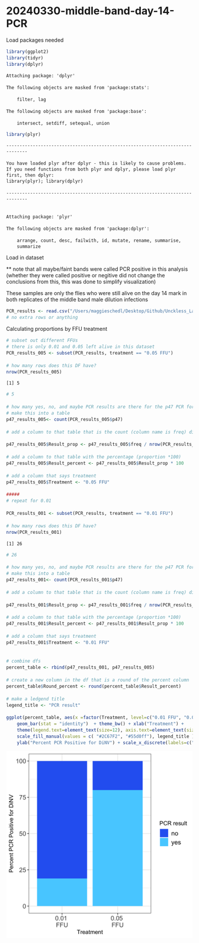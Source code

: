 # 20240330-middle-band-day-14-PCR

Load packages needed

``` r
library(ggplot2)
library(tidyr)
library(dplyr)
```


    Attaching package: 'dplyr'

    The following objects are masked from 'package:stats':

        filter, lag

    The following objects are masked from 'package:base':

        intersect, setdiff, setequal, union

``` r
library(plyr)
```

    ------------------------------------------------------------------------------

    You have loaded plyr after dplyr - this is likely to cause problems.
    If you need functions from both plyr and dplyr, please load plyr first, then dplyr:
    library(plyr); library(dplyr)

    ------------------------------------------------------------------------------


    Attaching package: 'plyr'

    The following objects are masked from 'package:dplyr':

        arrange, count, desc, failwith, id, mutate, rename, summarise,
        summarize

Load in dataset

\*\* note that all maybe/faint bands were called PCR positive in this
analysis (whether they were called positive or negitive did not change
the conclusions from this, this was done to simplify visualization)

These samples are only the flies who were still alive on the day 14 mark
in both replicates of the middle band male dilution infections

``` r
PCR_results <- read.csv("/Users/maggieschedl/Desktop/Github/Unckless_Lab_Resources/PCR_analysis/20240330-middle-band-day-14/20240330-middle-band-day-14.csv")
# no extra rows or anything
```

Calculating proportions by FFU treatment

``` r
# subset out different FFUs
# there is only 0.01 and 0.05 left alive in this dataset 
PCR_results_005 <- subset(PCR_results, treatment == "0.05 FFU")

# how many rows does this DF have?
nrow(PCR_results_005)
```

    [1] 5

``` r
# 5 

# how many yes, no, and maybe PCR results are there for the p47 PCR for the day3 flies  0.05 
# make this into a table 
p47_results_005<- count(PCR_results_005$p47)

# add a column to that table that is the count (column name is freq) divided by the number of rows to get a proportion

p47_results_005$Result_prop <- p47_results_005$freq / nrow(PCR_results_005)

# add a column to that table with the percentage (proportion *100)
p47_results_005$Result_percent <- p47_results_005$Result_prop * 100

# add a column that says treatment
p47_results_005$Treatment <- "0.05 FFU"

#####
# repeat for 0.01 

PCR_results_001 <- subset(PCR_results, treatment == "0.01 FFU")

# how many rows does this DF have?
nrow(PCR_results_001)
```

    [1] 26

``` r
# 26

# how many yes, no, and maybe PCR results are there for the p47 PCR for the day3 flies  0.05 
# make this into a table 
p47_results_001<- count(PCR_results_001$p47)

# add a column to that table that is the count (column name is freq) divided by the number of rows to get a proportion

p47_results_001$Result_prop <- p47_results_001$freq / nrow(PCR_results_001)

# add a column to that table with the percentage (proportion *100)
p47_results_001$Result_percent <- p47_results_001$Result_prop * 100

# add a column that says treatment
p47_results_001$Treatment <- "0.01 FFU"


# combine dfs
percent_table <- rbind(p47_results_001, p47_results_005)

# create a new column in the df that is a round of the percent column
percent_table$Round_percent <- round(percent_table$Result_percent)

# make a ledgend title
legend_title <- "PCR result"

ggplot(percent_table, aes(x =factor(Treatment, level=c("0.01 FFU", "0.05 FFU")), y = Round_percent,fill =factor(x, level=c('no', 'yes')))) +
    geom_bar(stat = "identity")  + theme_bw() + xlab("Treatment") +
    theme(legend.text=element_text(size=12), axis.text=element_text(size=12)) + 
    scale_fill_manual(values = c( "#2C67F2", "#55d0ff"), legend_title ) + 
    ylab("Percent PCR Positive for DiNV") + scale_x_discrete(labels=c("0.01 FFU" = "0.01 \nFFU", "0.05 FFU" = "0.05 \nFFU"))
```

![](20240330-middle-band-day-14-PCR_files/figure-commonmark/unnamed-chunk-3-1.png)
